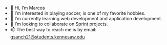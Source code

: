 - 👋 Hi, I’m Marcos
- 👀 I’m interested in playing soccer, is one of my favorite hobbies.
- 🌱 I’m currently learning web development and application development.
- 💞️ I’m looking to collaborate on Sprint projects. 
- 📫 The best way to reach me is by email: gsanch21@students.kennesaw.edu
<!---
gsanch2/gsanch2 is a ✨ special ✨ repository because its `README.md` (this file) appears on your GitHub profile.
You can click the Preview link to take a look at your changes.
--->

